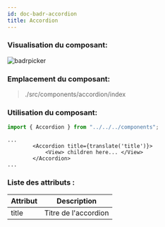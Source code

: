 ```yaml
---
id: doc-badr-accordion
title: Accordion
---
```


### Visualisation du composant:

![badrpicker](assets/Accordion.gif)

### Emplacement du composant:

> ./src/components/accordion/index

### Utilisation du composant:

```javascript
import { Accordion } from "../../../components";
```

```JSX
...
        <Accordion title={translate('title')}>
            <View> children here... </View>
        </Accordion>
...
```

### Liste des attributs :

| Attribut               |                            Description                             |
| ---------------------- | :----------------------------------------------------------------: |
| title |                Titre de l'accordion                 |
